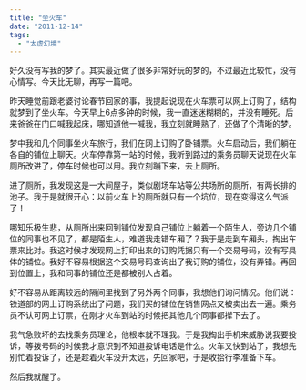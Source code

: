 ```yaml
---
title: "坐火车"
date: "2011-12-14"
tags: 
  - "太虚幻境"
---
```


好久没有写我的梦了。其实最近做了很多非常好玩的梦的，不过最近比较忙，没有心情写。今天比无聊，再写一篇吧。

昨天睡觉前跟老婆讨论春节回家的事，我提起说现在火车票可以网上订购了，结构就梦到了坐火车。今天早上6点多钟的时候，我一直迷迷糊糊的，并没有睡死。后来爸爸在门口喊我起床，哪知道他一喊我，我立刻就睡熟了，还做了个清晰的梦。

梦中我和几个同事坐火车旅行，我们在网上订购了卧铺票。火车启动后，我们躺在各自的铺位上聊天。火车停靠第一站的时候，我听到路过的乘务员聊天说现在火车厕所改进了，停车时候也可以用。我立刻蹦下来，去上厕所。

进了厕所，我发现这是一大间屋子，类似剧场车站等公共场所的厕所，有两长排的池子。我于是就很开心：以前火车上的厕所就只有一个坑位，现在变得这么气派了！

哪知乐极生悲，从厕所出来回到铺位发现自己铺位上躺着一个陌生人，旁边几个铺位的同事也不见了，都是陌生人，难道我走错车厢了？我于是走到车厢头，掏出车票来比对。我这时候才发现网上打印出来的订购凭据只有一个交易号码，没有写具体的铺位。我好不容易根据这个交易号码查询出了我订购的铺位，没有弄错。再回到位置上，我和同事的铺位还是都被别人占着。

好不容易从距离较远的隔间里找到了另外两个同事，我想他们询问情况。他们说：铁道部的网上订购系统出了问题，我们买的铺位在销售网点又被卖出去一遍。乘务员不认可网上订票，在刚才火车到站的时候把其他几个同事都撵下去了。

我气急败坏的去找乘务员理论，他根本就不理我。于是我掏出手机来威胁说我要投诉，等拨号码的时候我才意识到不知道投诉电话是什么。火车又快到站了，我想先别忙着投诉了，还是趁着火车没开太远，先回家吧，于是收拾行李准备下车。

然后我就醒了。
